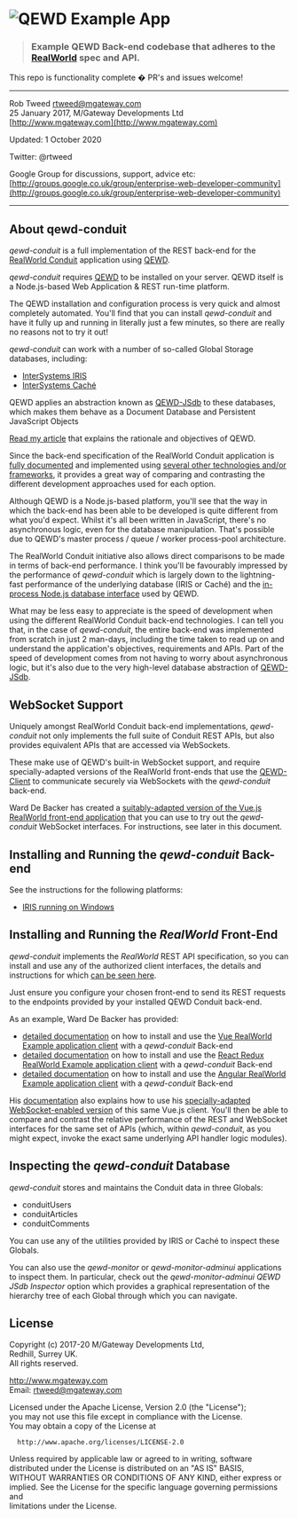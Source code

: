 # ![QEWD Example App](https://cloud.githubusercontent.com/assets/556934/25587724/182f95fc-2e5a-11e7-83db-1541c1bee128.png)

> ### Example QEWD Back-end codebase that adheres to the [RealWorld](https://github.com/gothinkster/realworld-example-apps) spec and API.

This repo is functionality complete � PR's and issues welcome!

----------
 
Rob Tweed <rtweed@mgateway.com>  
25 January 2017, M/Gateway Developments Ltd [http://www.mgateway.com](http://www.mgateway.com)

Updated: 1 October 2020

Twitter: @rtweed

Google Group for discussions, support, advice etc: [http://groups.google.co.uk/group/enterprise-web-developer-community](http://groups.google.co.uk/group/enterprise-web-developer-community)

----------
	   
## About qewd-conduit

  *qewd-conduit* is a full implementation of the REST back-end for the 
  [RealWorld Conduit](https://medium.com/@ericsimons/introducing-realworld-6016654d36b5)
  application using [QEWD](http://qewdjs.com).

  *qewd-conduit* requires [QEWD](https://github.com/robtweed/qewd) to be installed on your server.
  QEWD itself is a Node.js-based Web Application & REST run-time platform.

  The QEWD installation and configuration process is very quick and almost completely automated.
  You'll find that you can install *qewd-conduit* and have it fully up and running in
  literally just a few minutes, so there are really no reasons not to try it out!

  *qewd-conduit* can work with a number of so-called Global Storage databases, including:

- [InterSystems IRIS](https://www.intersystems.com/products/intersystems-iris/)
- [InterSystems Cach&eacute;](https://www.intersystems.com/products/cache/)

QEWD applies an abstraction known as [QEWD-JSdb](https://github.com/robtweed/qewd-jsdb) to these databases, 
which makes them behave as a Document Database and Persistent JavaScript Objects

[Read my article](https://robtweed.wordpress.com/2017/04/18/having-your-node-js-cake-and-eating-it-too/) 
that explains the rationale and objectives of QEWD.
  
Since the back-end specification of the RealWorld Conduit application is 
[fully documented](https://github.com/gothinkster/realworld/tree/master/api) 
and implemented using 
[several other technologies and/or frameworks](https://github.com/gothinkster/realworld), 
it provides a great way of comparing and contrasting the different development approaches
used for each option.

Although QEWD is a Node.js-based platform, you'll see that the way in which the back-end has
been able to be developed is quite different from what you'd expect.  Whilst it's all
been written in JavaScript, there's no asynchronous logic, even for the database
manipulation.  That's possible due to QEWD's master process / queue / worker process-pool
architecture.

The RealWorld Conduit initiative also allows direct comparisons to be made in terms of
back-end performance.  I think you'll be favourably impressed by the performance of 
*qewd-conduit* which is largely down to the lightning-fast performance of the underlying
database (IRIS or Cach&eacute;) and the 
[in-process Node.js database interface](https://github.com/chrisemunt/mg-dbx) used by QEWD.

What may be less easy to appreciate is the speed of development when using the different
RealWorld Conduit back-end technologies.  I can tell you that, in the case of *qewd-conduit*, 
the entire back-end was implemented from scratch in just 2 man-days, including the time taken
to read up on and understand the application's objectives, requirements and APIs.  Part of
the speed of development comes from not having to worry about asynchronous logic, but it's
also due to the very high-level database abstraction of
[QEWD-JSdb](https://github.com/robtweed/qewd-jsdb).

## WebSocket Support

Uniquely amongst RealWorld Conduit back-end implementations, *qewd-conduit* not only
implements the full suite of Conduit REST APIs, but also provides equivalent APIs that
are accessed via WebSockets.

These make use of QEWD's built-in WebSocket support, and require specially-adapted
versions of the RealWorld front-ends that use the 
[QEWD-Client](https://github.com/robtweed/qewd-client) to communicate securely
via WebSockets with the *qewd-conduit* back-end.  

Ward De Backer has created a 
[suitably-adapted version of the Vue.js RealWorld front-end application](https://github.com/wdbacker/vue-realworld-example-app)
 that you can use to try out the *qewd-conduit* WebSocket interfaces.  For instructions, see
later in this document.

## Installing and Running the *qewd-conduit* Back-end

See the instructions for the following platforms:

- [IRIS running on Windows](https://github.com/robtweed/qewd-conduit/blob/master/IRIS-windows.md)


## Installing and Running the *RealWorld* Front-End

*qewd-conduit* implements the *RealWorld* REST API specification, so you can install and
use any of the authorized client interfaces, the details and instructions for which
[can be seen here](https://github.com/gothinkster/realworld#frontends).  

Just ensure you
configure your chosen front-end to send its REST requests to the endpoints provided by
your installed QEWD Conduit back-end.

As an example, Ward De Backer has provided:
- [detailed documentation](https://github.com/wdbacker/qewd-howtos/blob/master/VueRealWorldConduit.md) 
  on how to install and use the [Vue RealWorld Example application client](https://github.com/gothinkster/vue-realworld-example-app) 
  with a *qewd-conduit* Back-end
- [detailed documentation](https://github.com/wdbacker/qewd-howtos/blob/master/ReactRealWorldConduit.md) 
  on how to install and use the [React Redux RealWorld Example application client](https://github.com/gothinkster/react-redux-realworld-example-app) 
  with a *qewd-conduit* Back-end
- [detailed documentation](https://github.com/wdbacker/qewd-howtos/blob/master/AngularRealWorldConduit.md) 
  on how to install and use the [Angular RealWorld Example application client](https://github.com/gothinkster/angular-realworld-example-app) 
  with a *qewd-conduit* Back-end

His [documentation](https://github.com/wdbacker/qewd-howtos/blob/master/VueRealWorldConduitWS.md) 
also explains how to use his 
[specially-adapted WebSocket-enabled version](https://github.com/wdbacker/vue-realworld-example-app)
of this same Vue.js client.  You'll then be able to compare and contrast the relative performance of
the REST and WebSocket interfaces for the same set of APIs (which, within *qewd-conduit*, 
as you might expect, invoke the exact same underlying API handler logic modules).


## Inspecting the *qewd-conduit* Database

*qewd-conduit* stores and maintains the Conduit data in three Globals:

- conduitUsers
- conduitArticles
- conduitComments

You can use any of the utilities provided by IRIS or Cach&eacute; to inspect these Globals.

You can also use the *qewd-monitor* or *qewd-monitor-adminui* applications to inspect them.
In particular, check out the *qewd-monitor-adminui* *QEWD JSdb Inspector* option which
provides a graphical representation of the hierarchy tree of each Global through which
you can navigate.


## License

 Copyright (c) 2017-20 M/Gateway Developments Ltd,                           
 Redhill, Surrey UK.                                                      
 All rights reserved.                                                     
                                                                           
  http://www.mgateway.com                                                  
  Email: rtweed@mgateway.com                                               
                                                                           
                                                                           
  Licensed under the Apache License, Version 2.0 (the "License");          
  you may not use this file except in compliance with the License.         
  You may obtain a copy of the License at                                  
                                                                           
      http://www.apache.org/licenses/LICENSE-2.0                           
                                                                           
  Unless required by applicable law or agreed to in writing, software      
  distributed under the License is distributed on an "AS IS" BASIS,        
  WITHOUT WARRANTIES OR CONDITIONS OF ANY KIND, either express or implied. 
  See the License for the specific language governing permissions and      
   limitations under the License.      
